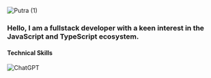 ![Putra (1)](https://github.com/user-attachments/assets/f670ef56-fa22-4366-a1e4-17a10252e205)

<h3>Hello, I am a fullstack developer with a keen interest in the JavaScript and TypeScript ecosystem.</h3>

<h4>Technical Skills</h4>

![ChatGPT](https://img.shields.io/badge/chatGPT-74aa9c?style=for-the-badge&logo=openai&logoColor=white)
